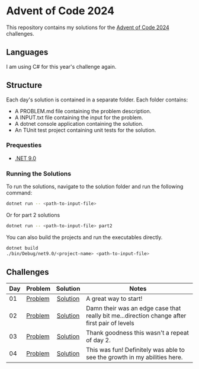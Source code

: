 # Advent of Code 2024

This repository contains my solutions for the [Advent of Code 2024](https://adventofcode.com/2024) challenges.

## Languages

I am using C# for this year's challenge again.

## Structure

Each day's solution is contained in a separate folder. Each folder contains:

- A PROBLEM.md file containing the problem description.
- A INPUT.txt file containing the input for the problem.
- A dotnet console application containing the solution.
- An TUnit test project containing unit tests for the solution.

### Prequesties

- [.NET 9.0](https://dotnet.microsoft.com/download/dotnet/9.0)

### Running the Solutions

To run the solutions, navigate to the solution folder and run the following command:

```bash
dotnet run -- <path-to-input-file>
```

Or for part 2 solutions

```bash
dotnet run -- <path-to-input-file> part2
```

You can also build the projects and run the executables directly.

```bash
dotnet build
./bin/Debug/net9.0/<project-name> <path-to-input-file>
```

## Challenges

| Day | Problem                    |              Solution               | Notes                                                                                        |
|-----|----------------------------|:-----------------------------------:|----------------------------------------------------------------------------------------------|
| 01  | [Problem](./01/PROBLEM.md) | [Solution](./01/HistorianHysteria/) | A great way to start!                                                                        |
| 02  | [Problem](./02/PROBLEM.md) |  [Solution](./02/RedNosedReports/)  | Damn their was an edge case that really bit me...direction change after first pair of levels |
| 03  | [Problem](./03/PROBLEM.md) |    [Solution](./03/MullItOver/)     | Thank goodness this wasn't a repeat of day 2.                                                |
| 04  | [Problem](./04/PROBLEM.md) |    [Solution](./04/CeresSearch/)    | This was fun! Definitely was able to see the growth in my abilities here.                    |

